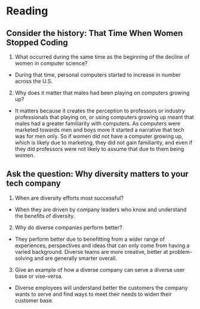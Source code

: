 # Reading

## Consider the history: That Time When Women Stopped Coding

1. What occurred during the same time as the beginning of the decline of women in computer science?
  - During that time, personal computers started to increase in number across the U.S.

2. Why does it matter that males had been playing on computers growing up?
  - It matters because it creates the perception to professors or industry professionals that playing on, or using computers growing up meant that males had a greater familiarity with computers. As computers were marketed towards men and boys more it started a narrative that tech was for men only. So if women did not have a computer growing up, which is likely due to marketing, they did not gain familiarity, and even if they did professors were not likely to assume that due to them being women.

## Ask the question: Why diversity matters to your tech company

1. When are diversity efforts most successful?
  - When they are driven by company leaders who know and understand the benefits of diversity.

2. Why do diverse companies perform better?
  - They perform better due to benefitting from a wider range of experiences, perspectives and ideas that can only come from having a varied background. Diverse teams are more creative, better at problem-solving and are generally smarter overall.

3. Give an example of how a diverse company can serve a diverse user base or vise-versa.
  - Diverse employees will understand better the customers the company wants to serve and find ways to meet their needs to widen their customer base.
